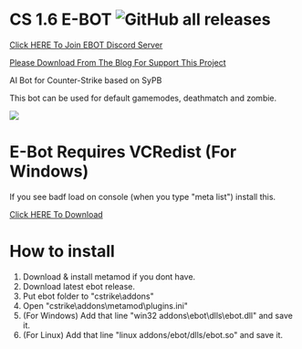 # CS 1.6 E-BOT ![GitHub all releases](https://img.shields.io/github/downloads/EfeDursun125/CS-EBOT/total)
[Click HERE To Join EBOT Discord Server](http://discord.gg/v7PesBamXt)

[Please Download From The Blog For Support This Project](https://ebots-for-cs.blogspot.com/)


AI Bot for Counter-Strike based on SyPB

This bot can be used for default gamemodes, deathmatch and zombie.

<a href="https://www.buymeacoffee.com/efedursun125"><img src="https://img.buymeacoffee.com/button-api/?text=Buy me a coffee&emoji=&slug=efedursun125&button_colour=FFDD00&font_colour=000000&font_family=Cookie&outline_colour=000000&coffee_colour=ffffff" /></a>

# E-Bot Requires VCRedist (For Windows)
If you see badf load on console (when you type "meta list") install this.

[Click HERE To Download](https://aka.ms/vs/17/release/vc_redist.x86.exe)

# How to install
1. Download & install metamod if you dont have.
2. Download latest ebot release.
3. Put ebot folder to "cstrike\addons"
4. Open "cstrike\addons\metamod\plugins.ini"
5. (For Windows) Add that line "win32 addons\ebot\dlls\ebot.dll" and save it.
6. (For Linux) Add that line "linux addons/ebot/dlls/ebot.so" and save it.

